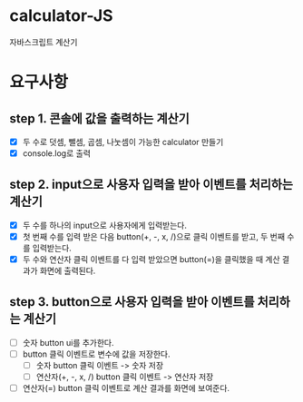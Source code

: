 # calculator-JS

자바스크립트 계산기

# 요구사항

## step 1. 콘솔에 값을 출력하는 계산기

- [x] 두 수로 덧셈, 뺄셈, 곱셈, 나눗셈이 가능한 calculator 만들기
- [x] console.log로 출력

## step 2. input으로 사용자 입력을 받아 이벤트를 처리하는 계산기

- [x] 두 수를 하나의 input으로 사용자에게 입력받는다.
- [x] 첫 번째 수를 입력 받은 다음 button(+, -, x, /)으로 클릭 이벤트를 받고, 두 번째 수를 입력받는다.
- [x] 두 수와 연산자 클릭 이벤트를 다 입력 받았으면 button(=)을 클릭했을 때 계산 결과가 화면에 출력된다.

## step 3. button으로 사용자 입력을 받아 이벤트를 처리하는 계산기

- [ ] 숫자 button ui를 추가한다.
- [ ] button 클릭 이벤트로 변수에 값을 저장한다.
  - [ ] 숫자 button 클릭 이벤트 -> 숫자 저장
  - [ ] 연산자(+, -, x, /) button 클릭 이벤트 -> 연산자 저장
- [ ] 연산자(=) button 클릭 이벤트로 계산 결과를 화면에 보여준다.

